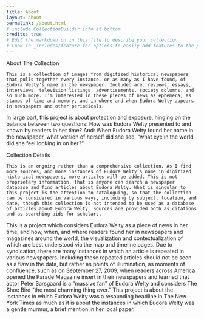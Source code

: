 ```yaml
---
title: About
layout: about
permalink: /about.html
# include CollectionBuilder info at bottom
credits: true
# Edit the markdown on in this file to describe your collection
# Look in _includes/feature for options to easily add features to the page
---
```


About The Collection

	This is a collection of images from digitized historical newspapers that pulls together every instance, or as many as I have found, of Eudora Welty’s name in the newspaper. Included are: reviews, essays, interviews, television listings, advertisements, society columns, and so much more. I’m interested in these pieces of news as ephemera, as stamps of time and memory, and in where and when Eudora Welty appears in newspapers and other periodicals. 
In large part, this project is about protection and exposure, hinging on the balance between two questions: How was Eudora Welty presented to and known by readers in her time? And: When Eudora Welty found her name in the newspaper, what version of herself did she see, “what eye in the world did she feel looking in on her?”


Collection Details

	This is an ongoing rather than a comprehensive collection. As I find more sources, and more instances of Eudora Welty’s name in digitized historical newspapers, more articles will be added. This is not proprietary information, that is anyone can search a newspaper database and find articles about Eudora Welty. What is singular to this project is the attention to cataloguing, so that the collection can be considered in various ways, including by subject, location, and date, though this collection is not intended to be used as a database of articles about Eudora Welty. Sources are provided both as citations and as searching aids for scholars.
This is a project which considers Eudora Welty as a piece of news in her time, and how, when, and where readers found her in newspapers and magazines around the world, the visualization and contextualization of which are best understood via the map and timeline pages. 
Due to syndication, there are many instances in which an article is repeated in various newspapers. Including these repeated articles should not be seen as a flaw in the data, but rather as points of illumination, as moments of confluence, such as on September 27, 2009, when readers across America opened the Parade Magazine insert in their newspapers and learned that actor Peter Sarsgaard is a “massive fan” of Eudora Welty and considers The Shoe Bird “the most charming thing ever.” 
This project is about the instances in which Eudora Welty was a resounding headline in The New York Times as much as it is about the instances in which Eudora Welty was a gentle murmur, a brief mention in her local paper. 

